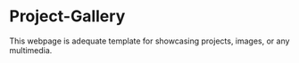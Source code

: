 # Project-Gallery
This webpage is adequate template for showcasing projects, images, or any multimedia.
